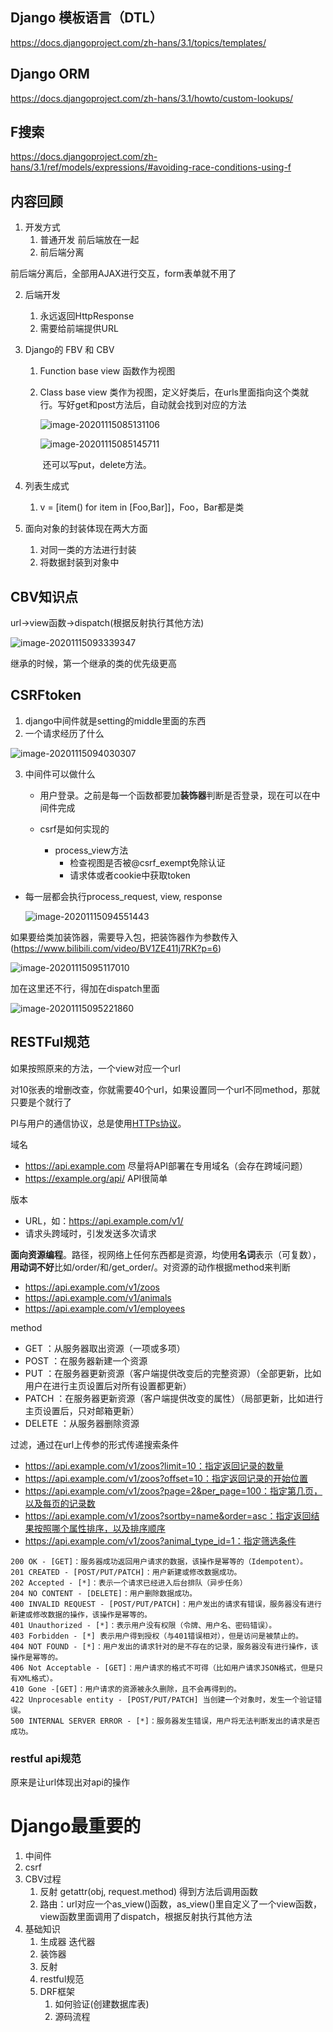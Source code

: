 ##  Django 模板语言（DTL）

https://docs.djangoproject.com/zh-hans/3.1/topics/templates/

## Django ORM

https://docs.djangoproject.com/zh-hans/3.1/howto/custom-lookups/

## F搜索

https://docs.djangoproject.com/zh-hans/3.1/ref/models/expressions/#avoiding-race-conditions-using-f



## 内容回顾

1. 开发方式
   1. 普通开发 前后端放在一起
   2. 前后端分离

前后端分离后，全部用AJAX进行交互，form表单就不用了

2. 后端开发

   1. 永远返回HttpResponse
   2. 需要给前端提供URL

3. Django的 FBV 和 CBV

   1. Function base view 函数作为视图

   2. Class base view 类作为视图，定义好类后，在urls里面指向这个类就行。写好get和post方法后，自动就会找到对应的方法

      ![image-20201115085131106](C:\Users\DAN\AppData\Roaming\Typora\typora-user-images\image-20201115085131106.png)

      ![image-20201115085145711](C:\Users\DAN\AppData\Roaming\Typora\typora-user-images\image-20201115085145711.png)

      ​		还可以写put，delete方法。

  4. 列表生成式

       1. v = [item() for item in [Foo,Bar]]，Foo，Bar都是类

  5. 面向对象的封装体现在两大方面

       1. 对同一类的方法进行封装
       2. 将数据封装到对象中



## CBV知识点

url->view函数->dispatch(根据反射执行其他方法)

![image-20201115093339347](C:\Users\DAN\AppData\Roaming\Typora\typora-user-images\image-20201115093339347.png)

继承的时候，第一个继承的类的优先级更高



## CSRFtoken

1. django中间件就是setting的middle里面的东西
2. 一个请求经历了什么

![image-20201115094030307](C:\Users\DAN\AppData\Roaming\Typora\typora-user-images\image-20201115094030307.png)

3. 中间件可以做什么

   - 用户登录。之前是每一个函数都要加**装饰器**判断是否登录，现在可以在中间件完成

   - csrf是如何实现的

     - process_view方法
       - 检查视图是否被@csrf_exempt免除认证
       - 请求体或者cookie中获取token
  - 每一层都会执行process_request, view, response
     
     ![image-20201115094551443](C:\Users\DAN\AppData\Roaming\Typora\typora-user-images\image-20201115094551443.png)

如果要给类加装饰器，需要导入包，把装饰器作为参数传入(https://www.bilibili.com/video/BV1ZE411j7RK?p=6)

![image-20201115095117010](C:\Users\DAN\AppData\Roaming\Typora\typora-user-images\image-20201115095117010.png)

加在这里还不行，得加在dispatch里面

![image-20201115095221860](C:\Users\DAN\AppData\Roaming\Typora\typora-user-images\image-20201115095221860.png)

## RESTFul规范

如果按照原来的方法，一个view对应一个url

对10张表的增删改查，你就需要40个url，如果设置同一个url不同method，那就只要是个就行了

PI与用户的通信协议，总是使用[HTTPs协议](http://www.ruanyifeng.com/blog/2014/02/ssl_tls.html)。

域名 

- https://api.example.com             尽量将API部署在专用域名（会存在跨域问题）
- https://example.org/api/            API很简单

版本

- URL，如：https://api.example.com/v1/
- 请求头跨域时，引发发送多次请求

**面向资源编程**。路径，视网络上任何东西都是资源，均使用**名词**表示（可复数），**用动词不好**比如/order/和/get_order/。对资源的动作根据method来判断

- https://api.example.com/v1/zoos
- https://api.example.com/v1/animals
- https://api.example.com/v1/employees

method

- GET   ：从服务器取出资源（一项或多项）
- POST  ：在服务器新建一个资源
- PUT   ：在服务器更新资源（客户端提供改变后的完整资源）（全部更新，比如用户在进行主页设置后对所有设置都更新）
- PATCH ：在服务器更新资源（客户端提供改变的属性）（局部更新，比如进行主页设置后，只对邮箱更新）
- DELETE ：从服务器删除资源

过滤，通过在url上传参的形式传递搜索条件

- https://api.example.com/v1/zoos?limit=10：指定返回记录的数量
- https://api.example.com/v1/zoos?offset=10：指定返回记录的开始位置
- https://api.example.com/v1/zoos?page=2&per_page=100：指定第几页，以及每页的记录数
- https://api.example.com/v1/zoos?sortby=name&order=asc：指定返回结果按照哪个属性排序，以及排序顺序
- https://api.example.com/v1/zoos?animal_type_id=1：指定筛选条件

```
200 OK - [GET]：服务器成功返回用户请求的数据，该操作是幂等的（Idempotent）。
201 CREATED - [POST/PUT/PATCH]：用户新建或修改数据成功。
202 Accepted - [*]：表示一个请求已经进入后台排队（异步任务）
204 NO CONTENT - [DELETE]：用户删除数据成功。
400 INVALID REQUEST - [POST/PUT/PATCH]：用户发出的请求有错误，服务器没有进行新建或修改数据的操作，该操作是幂等的。
401 Unauthorized - [*]：表示用户没有权限（令牌、用户名、密码错误）。
403 Forbidden - [*] 表示用户得到授权（与401错误相对），但是访问是被禁止的。
404 NOT FOUND - [*]：用户发出的请求针对的是不存在的记录，服务器没有进行操作，该操作是幂等的。
406 Not Acceptable - [GET]：用户请求的格式不可得（比如用户请求JSON格式，但是只有XML格式）。
410 Gone -[GET]：用户请求的资源被永久删除，且不会再得到的。
422 Unprocesable entity - [POST/PUT/PATCH] 当创建一个对象时，发生一个验证错误。
500 INTERNAL SERVER ERROR - [*]：服务器发生错误，用户将无法判断发出的请求是否成功。

```

### restful api规范

原来是让url体现出对api的操作



# Django最重要的

1. 中间件
2. csrf
3. CBV过程
   1. 反射 getattr(obj, request.method) 得到方法后调用函数
   2. 路由：url对应一个as_view()函数，as_view()里自定义了一个view函数，view函数里面调用了dispatch，根据反射执行其他方法
4. 基础知识
   1. 生成器 迭代器
   2. 装饰器
   3. 反射
   4. restful规范
   5. DRF框架
      1. 如何验证(创建数据库表)
      2. 源码流程

